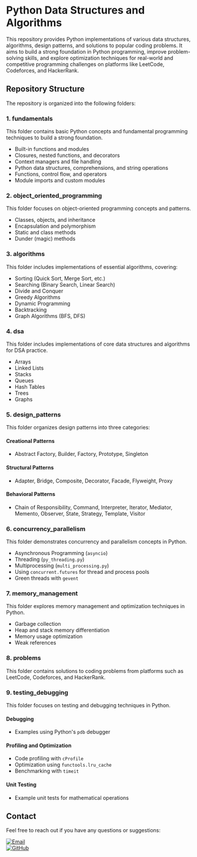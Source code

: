 # Python Data Structures and Algorithms

This repository provides Python implementations of various data structures, algorithms, design patterns, and solutions to popular coding problems. It aims to build a strong foundation in Python programming, improve problem-solving skills, and explore optimization techniques for real-world and competitive programming challenges on platforms like LeetCode, Codeforces, and HackerRank.

## Repository Structure

The repository is organized into the following folders:

### 1. **fundamentals**
This folder contains basic Python concepts and fundamental programming techniques to build a strong foundation.

- Built-in functions and modules
- Closures, nested functions, and decorators
- Context managers and file handling
- Python data structures, comprehensions, and string operations
- Functions, control flow, and operators
- Module imports and custom modules

### 2. **object_oriented_programming**
This folder focuses on object-oriented programming concepts and patterns.

- Classes, objects, and inheritance
- Encapsulation and polymorphism
- Static and class methods
- Dunder (magic) methods

### 3. **algorithms**
This folder includes implementations of essential algorithms, covering:

- Sorting (Quick Sort, Merge Sort, etc.)
- Searching (Binary Search, Linear Search)
- Divide and Conquer
- Greedy Algorithms
- Dynamic Programming
- Backtracking
- Graph Algorithms (BFS, DFS)

### 4. **dsa**
This folder includes implementations of core data structures and algorithms for DSA practice.

- Arrays
- Linked Lists
- Stacks
- Queues
- Hash Tables
- Trees
- Graphs

### 5. **design_patterns**
This folder organizes design patterns into three categories:

#### Creational Patterns
- Abstract Factory, Builder, Factory, Prototype, Singleton

#### Structural Patterns
- Adapter, Bridge, Composite, Decorator, Facade, Flyweight, Proxy

#### Behavioral Patterns
- Chain of Responsibility, Command, Interpreter, Iterator, Mediator, Memento, Observer, State, Strategy, Template, Visitor

### 6. **concurrency_parallelism**
This folder demonstrates concurrency and parallelism concepts in Python.

- Asynchronous Programming (`asyncio`)
- Threading (`py_threading.py`)
- Multiprocessing (`multi_processing.py`)
- Using `concurrent.futures` for thread and process pools
- Green threads with `gevent`

### 7. **memory_management**
This folder explores memory management and optimization techniques in Python.

- Garbage collection
- Heap and stack memory differentiation
- Memory usage optimization
- Weak references

### 8. **problems**
This folder contains solutions to coding problems from platforms such as LeetCode, Codeforces, and HackerRank.

### 9. **testing_debugging**
This folder focuses on testing and debugging techniques in Python.

#### Debugging
- Examples using Python's `pdb` debugger

#### Profiling and Optimization
- Code profiling with `cProfile`
- Optimization using `functools.lru_cache`
- Benchmarking with `timeit`

#### Unit Testing
- Example unit tests for mathematical operations

## Contact
Feel free to reach out if you have any questions or suggestions:

[![Email](https://img.shields.io/badge/Email-suyashekhande@gmail.com-blue?style=flat-square)](mailto:suyashekhande@gmail.com)  
[![GitHub](https://img.shields.io/badge/GitHub-SuyashEkhande-black?style=flat-square)](https://github.com/SuyashEkhande)

